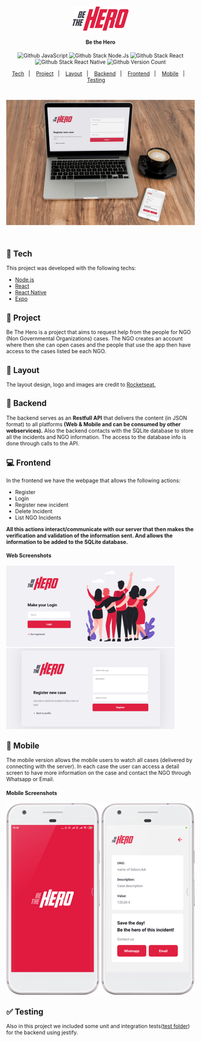 <p align="center"><img src="/frontend/src/assets/logo.svg" width="150px" alt="Be the Hero"/></p>
<h4 align="center">Be the Hero</h4>
<p align="center">
  <img alt="Github JavaScript" src="https://img.shields.io/badge/-JavaScript-green"/>
  <img alt="Github Stack Node.Js" src="https://img.shields.io/badge/-Node.Js-blue"/>
  <img alt="Github Stack React" src="https://img.shields.io/badge/-React-blue"/>
  <img alt="Github Stack React Native" src="https://img.shields.io/badge/-React%20Native-blue"/>
  <img alt="Github Version Count" src="https://img.shields.io/badge/Version-1-brightgreen"/>
</p>

<p align="center">
  <a href="#-tech">Tech</a>&nbsp;&nbsp;&nbsp;|&nbsp;&nbsp;&nbsp;
  <a href="#-project">Project</a>&nbsp;&nbsp;&nbsp;|&nbsp;&nbsp;&nbsp;
  <a href="#-layout">Layout</a>&nbsp;&nbsp;&nbsp;|&nbsp;&nbsp;&nbsp;
  <a href="#file_folder-backend">Backend</a>&nbsp;&nbsp;&nbsp;|&nbsp;&nbsp;&nbsp;
  <a href="#computer-frontend">Frontend</a>&nbsp;&nbsp;&nbsp;|&nbsp;&nbsp;&nbsp;
  <a href="#iphone-mobile">Mobile</a>&nbsp;&nbsp;&nbsp;|&nbsp;&nbsp;&nbsp;
  <a href="#-testing">Testing</a>&nbsp;&nbsp;&nbsp;&nbsp;&nbsp;&nbsp;
</p>

<p><br></p>
<img src="/screenshots/mock-be-the-hero.jpg"/>
<p><br></p>

## 🚜 Tech

This project was developed with the following techs:

- [Node.js](https://nodejs.org/en/)
- [React](https://reactjs.org)
- [React Native](https://facebook.github.io/react-native/)
- [Expo](https://expo.io/)

## 📃 Project

Be The Hero is a project that aims to request help from the people for NGO (Non Governmental Organizations) cases.
The NGO creates an account where then she can open cases and the people that use the app then have access to the cases listed be each NGO.

## 🔖 Layout

The layout design, logo and images are credit to <a href="https://github.com/Rocketseat" target="_blank">Rocketseat.</a>

## :file_folder: Backend

The backend serves as an <strong>Restfull API</strong> that delivers the content (in JSON format) to all platforms <strong>(Web & Mobile and can be consumed by other webservices).</strong>
Also the backend contacts with the SQLite database to store all the incidents and NGO information. 
The access to the database info is done through calls to the API.
 

## :computer: Frontend

In the frontend we have the webpage that allows the following actions:

<ul>
  <li>Register</li>
  <li>Login</li>
  <li>Register new incident</li>
  <li>Delete Incident</li>
  <li>List NGO Incidents</li>
</ul>

<strong>All this actions interact/communicate with our server that then makes the verification and validation of the information sent. And allows the information to be added to the SQLite database.</strong>


#### Web Screenshots
  <img src="/screenshots/be-the-hero-new-login.png" width="450px" alt="Be the hero Web Login"/>
  <img src="/screenshots/be-the-hero-new-case.png" width="450px" alt="Be the hero Web new case"/>  


## :iphone: Mobile
The mobile version allows the mobile users to watch all cases (delivered by connecting with the server).
In each case the user can access a detail screen to have more information on the case and contact the NGO through Whatsapp or Email.

#### Mobile Screenshots
  <img src="/screenshots/be-the-hero-mobile-splash.png" width="250px" alt="Be the hero mobile SplashScreen"/>
  <img src="/screenshots/be-the-hero-mobile-1.png" width="250px" alt="Be the hero mobile1"/>



## ✅ Testing
Also in this project we included some unit and integration tests(<a href="/backend/tests">test folder</a>) for the backend using jestify. 
